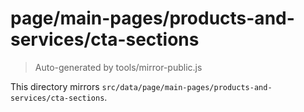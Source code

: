 # page/main-pages/products-and-services/cta-sections

> Auto-generated by tools/mirror-public.js

This directory mirrors `src/data/page/main-pages/products-and-services/cta-sections`.
